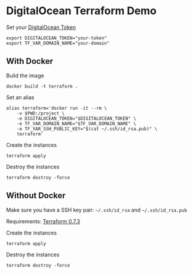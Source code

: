 # DigitalOcean Terraform Demo

Set your [DigitalOcean Token](https://cloud.digitalocean.com/settings/api/tokens)

    export DIGITALOCEAN_TOKEN="your-token"
    export TF_VAR_DOMAIN_NAME="your-domain"


## With Docker

Build the image

    docker build -t terraform .

Set an alias

    alias terraform='docker run -it --rm \
        -v $PWD:/project \
        -e DIGITALOCEAN_TOKEN="$DIGITALOCEAN_TOKEN" \
        -e TF_VAR_DOMAIN_NAME="$TF_VAR_DOMAIN_NAME" \
        -e TF_VAR_SSH_PUBLIC_KEY="$(cat ~/.ssh/id_rsa.pub)" \
        terraform'

Create the instances

    terraform apply

Destroy the instances

    terraform destroy -force

## Without Docker

Make sure you have a SSH key pair: `~/.ssh/id_rsa` and `~/.ssh/id_rsa.pub`

Requirements: [Terraform 0.7.3](https://www.terraform.io/downloads.html)

Create the instances

    terraform apply

Destroy the instances

    terraform destroy -force
